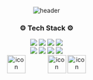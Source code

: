 <div align=center>
  
![header](https://capsule-render.vercel.app/api?type=waving&color=auto&height=150&section=header&fontSize=30&animation=twinkling)

### ⚙️ Tech Stack ⚙️
<img src="https://img.shields.io/badge/Java-007396?style=flat-square&logo=Java&logoColor=white"/>
<img src="https://img.shields.io/badge/MySQL-4479A1?style=flat-square&logo=MySQL&logoColor=white"/>
<img src="https://img.shields.io/badge/MongoDB-47A248?style=flat-square&logo=MongoDB&logoColor=white"/>
<img src="https://img.shields.io/badge/Spring%20Boot-6DB33F?style=flat-square&logo=Spring%20Boot&logoColor=white"/> <br>
<img src="https://img.shields.io/badge/Spring%20Security-6DB33F?style=flat-square&logo=Spring%20Security&logoColor=white"/> 
<img src="https://img.shields.io/badge/Swagger-6FCE45?style=flat-square&logo=swagger&logoColor=white"/>
<img src="https://img.shields.io/badge/vue%2Ejs-4FC08D?style=flat-square&logo=vuedotjs&logoColor=white"/>
<img src="https://img.shields.io/badge/Redis-DC382D?style=flat-square&logo=Redis&logoColor=white"/>

<br>
<img src="https://techstack-generator.vercel.app/github-icon.svg" alt="icon" width="43" style="width: 43px; height: 43px; margin-right: 48px; margin-bottom: 0px;" />
<img src="https://techstack-generator.vercel.app/aws-icon.svg" alt="icon" width="43" style="width: 43px; height: 43px;" />
<img src="https://techstack-generator.vercel.app/docker-icon.svg" alt="icon" width="43" height="43" />
<br><br>
  

</div>


